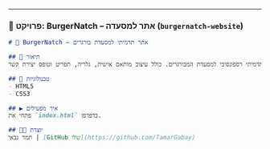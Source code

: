 
---

### 📁 פרויקט: BurgerNatch – אתר למסעדה (`burgernatch-website`)
```md
# 🍔 BurgerNatch – אתר תדמיתי למסעדת בורגרים

## 📝 תיאור
אתר תדמיתי רספונסיבי למסעדת המבורגרים. כולל עיצוב מותאם אישית, גלריה, תפריט וטופס יצירת קשר.

## 🧰 טכנולוגיות
- HTML5
- CSS3

## ▶️ איך מפעילים
פתחי את `index.html` בדפדפן.

## 👩‍💻 יוצרת
תמר גבאי | [GitHub שלי](https://github.com/TamarGabay)
